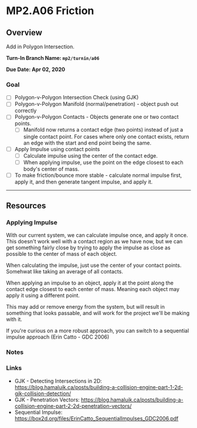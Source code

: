 MP2.A06 Friction
======

## Overview
Add in Polygon Intersection.  

**Turn-In Branch Name: `mp2/turnin/a06`**

**Due Date: Apr 02, 2020**

### Goal 


- [ ] Polygon-v-Polygon Intersection Check (using GJK)
- [ ] Polygon-v-Polygon Manifold (normal/penetration) - object push out correctly
- [ ] Polygon-v-Polygon Contacts - Objects generate one or two contact points.  
    - [ ] Manifold now returns a contact edge (two points) instead of just a single contact point.  For cases where only one contact exists, 
          return an edge with the start and end point being the same. 
- [ ] Apply Impulse using contact points
    - [ ] Calculate impulse using the center of the contact edge.
    - [ ] When applying impulse, use the point on the edge closest to each body's center of mass.
- [ ] To make friction/bounce more stable - calculate normal impulse first, apply it, and then generate tangent impulse, and apply it. 

------

## Resources

### Applying Impulse
With our current system, we can calculate impulse once, and apply it once.  This doesn't work well with a contact region
as we have now, but we can get something fairly close by trying to apply the impulse as close as possible to the center of mass
of each object.

When calculating the impulse, just use the center of your contact points.  Somehwat like taking an average of all contacts.

When applying an impulse to an object, apply it at the point along the contact edge closest to each center of mass.  Meaning
each object may apply it using a different point.  

This may add or remove energy from the system, but will result in something that looks passable, and will work for the project we'll be
making with it. 

If you're curious on a more robust approach, you can switch to a sequential impulse approach (Erin Catto - GDC 2006)

### Notes


### Links
- GJK - Detecting Intersections in 2D: https://blog.hamaluik.ca/posts/building-a-collision-engine-part-1-2d-gjk-collision-detection/
- GJK - Penetration Vectors: https://blog.hamaluik.ca/posts/building-a-collision-engine-part-2-2d-penetration-vectors/
- Sequential Impulse: https://box2d.org/files/ErinCatto_SequentialImpulses_GDC2006.pdf